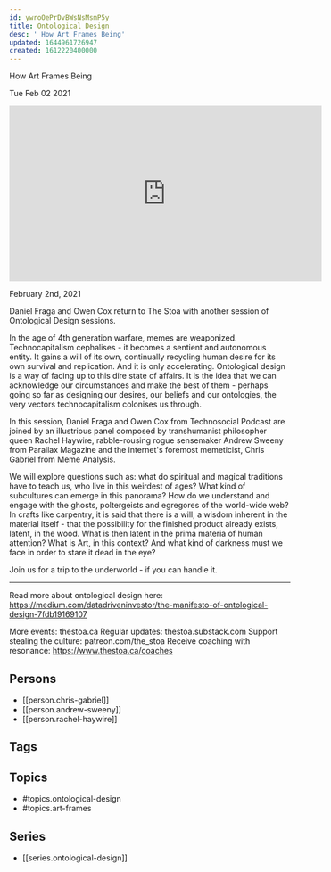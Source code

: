 ```yaml
---
id: ywroOePrDvBWsNsMsmP5y
title: Ontological Design
desc: ' How Art Frames Being'
updated: 1644961726947
created: 1612220400000
---
```



 How Art Frames Being

Tue Feb 02 2021

<iframe width="560" height="315" src="https://www.youtube.com/embed/XJbPsiDMnM4" title="Ontological Design: How Art Frames Being w/ Chris Gabriel, Andrew Sweeny, & Rachel Haywire" frameborder="0" allow="accelerometer; autoplay; clipboard-write; encrypted-media; gyroscope; picture-in-picture" allowfullscreen ></iframe>

February 2nd, 2021

Daniel Fraga and Owen Cox return to The Stoa with another session of Ontological Design sessions. 

In the age of 4th generation warfare, memes are weaponized. Technocapitalism cephalises - it becomes a sentient and autonomous entity. It gains a will of its own, continually recycling human desire for its own survival and replication. And it is only accelerating. Ontological design is a way of facing up to this dire state of affairs. It is the idea that we can acknowledge our circumstances and make the best of them - perhaps going so far as designing our desires, our beliefs and our ontologies, the very vectors technocapitalism colonises us through.

In this session, Daniel Fraga and Owen Cox from Technosocial Podcast are joined by an illustrious panel composed by transhumanist philosopher queen Rachel Haywire, rabble-rousing rogue sensemaker Andrew Sweeny from Parallax Magazine and the internet's foremost memeticist, Chris Gabriel from Meme Analysis.

We will explore questions such as: what do spiritual and magical traditions have to teach us, who live in this weirdest of ages? What kind of subcultures can emerge in this panorama? How do we understand and engage with the ghosts, poltergeists and egregores of the world-wide web? In crafts like carpentry, it is said that there is a will, a wisdom inherent in the material itself - that the possibility for the finished product already exists, latent, in the wood. What is then latent in the prima materia of human attention? What is Art, in this context? And what kind of darkness must we face in order to stare it dead in the eye?

Join us for a trip to the underworld - if you can handle it.

***

Read more about ontological design here: https://medium.com/datadriveninvestor/the-manifesto-of-ontological-design-7fdb19169107

More events: thestoa.ca
Regular updates: thestoa.substack.com
Support stealing the culture: patreon.com/the_stoa
Receive coaching with resonance: https://www.thestoa.ca/coaches

## Persons

- [[person.chris-gabriel]]
- [[person.andrew-sweeny]]
- [[person.rachel-haywire]]

## Tags



## Topics

- #topics.ontological-design
- #topics.art-frames

## Series

- [[series.ontological-design]]

